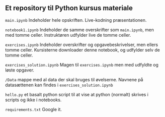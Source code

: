 ## Et repository til Python kursus materiale

`main.ipynb` Indeholder hele opskriften. Live-kodning præsentationen.

`notebook1.ipynb` Indeholder de samme overskrifter som `main.ipynb`, men med tomme celler. Instruktøren udfylder live de tomme celler.

`exercises.ipynb` Indeholder overskrifter og opgavebeskrivelser, men ellers tomme celler. Kursisterne downloader denne notebook, og udfylder selv de tomme celler.

`exercises_solution.ipynb` Magen til `exercises.ipynb` men med udfyldte og løste opgaver.

`/Data` mappe med al data der skal bruges til øvelserne. Navnene på datasættenen kan findes i `exercises_solution.ipynb`

`hello.py` et basalt python script til at vise at python (normalt) skrives i scripts og ikke i notebooks.

`requirements.txt` Google it.

